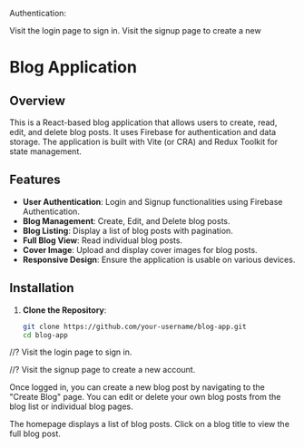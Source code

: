Authentication:

Visit the login page to sign in. Visit the signup page to create a new

# Blog Application

## Overview

This is a React-based blog application that allows users to create,
read, edit, and delete blog posts. It uses Firebase for authentication
and data storage. The application is built with Vite (or CRA) and
Redux Toolkit for state management.

## Features

- **User Authentication**: Login and Signup functionalities using
  Firebase Authentication.
- **Blog Management**: Create, Edit, and Delete blog posts.
- **Blog Listing**: Display a list of blog posts with pagination.
- **Full Blog View**: Read individual blog posts.
- **Cover Image**: Upload and display cover images for blog posts.
- **Responsive Design**: Ensure the application is usable on various
  devices.

## Installation

1. **Clone the Repository**:

   ```bash
   git clone https://github.com/your-username/blog-app.git
   cd blog-app
   ```

   <!-- Authentication: -->

//? Visit the login page to sign in.

//? Visit the signup page to create a new account.

<!-- Blog Management: -->

Once logged in, you can create a new blog post by navigating to the
"Create Blog" page. You can edit or delete your own blog posts from
the blog list or individual blog pages.

<!-- Viewing Blogs: -->

The homepage displays a list of blog posts. Click on a blog title to
view the full blog post.
